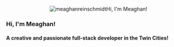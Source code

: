 <p align="center"> <img src=![pexels-felix-mittermeier-956981](https://user-images.githubusercontent.com/98852538/199826796-603bd0f7-fd13-41a0-826c-053e481938df.jpg) alt="meaghanreinschmidt" />Hi, I'm Meaghan!</p>

### Hi, I'm Meaghan!

#### A creative and passionate full-stack developer in the Twin Cities!

<!--
**meaghanreinschmidt/MeaghanReinschmidt** is a ✨ _special_ ✨ repository because its `README.md` (this file) appears on your GitHub profile.

Here are some ideas to get you started:

- 🔭 I’m currently working on ...
- 🌱 I’m currently learning ...
- 👯 I’m looking to collaborate on ...
- 🤔 I’m looking for help with ...
- 💬 Ask me about ...
- 📫 How to reach me: ...
- 😄 Pronouns: ...
- ⚡ Fun fact: ...
-->

